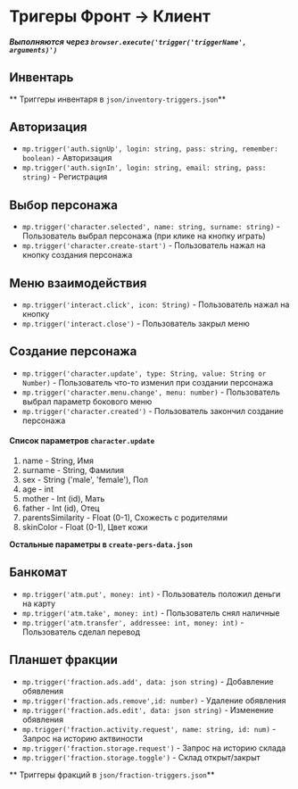 # Тригеры **Фронт -> Клиент**

##### Выполняются через `browser.execute('trigger('triggerName', arguments)')`

## Инвентарь

** Триггеры инвентаря в `json/inventory-triggers.json`**

## Авторизация

- `mp.trigger('auth.signUp', login: string, pass: string, remember: boolean)` - Авторизация
- `mp.trigger('auth.signIn', login: string, email: string, pass: string)` - Регистрация

## Выбор персонажа

- `mp.trigger('character.selected', name: string, surname: string)` - Пользователь выбрал персонажа (при клике на кнопку играть)
- `mp.trigger('character.create-start')` - Пользователь нажал на кнопку создания персонажа

## Меню взаимодействия

- `mp.trigger('interact.click', icon: String)` - Пользователь нажал на кнопку
- `mp.trigger('interact.close')` - Пользователь закрыл меню

## Создание персонажа

- `mp.trigger('character.update', type: String, value: String or Number)` - Пользователь что-то изменил при создании персонажа
- `mp.trigger('character.menu.change', menu: number)` - Пользователь выбрал параметр бокового меню
- `mp.trigger('character.created')` - Пользователь закончил создание персонажа

#### Список параметров `character.update`

1. name - String, Имя
2. surname - String, Фамилия
3. sex - String ('male', 'female'), Пол
4. age - int
5. mother - Int (id), Мать
6. father - Int (id), Отец
7. parentsSimilarity - Float (0-1), Схожесть с родителями
8. skinColor - Float (0-1), Цвет кожи

**Остальные параметры в `create-pers-data.json`**

## Банкомат

- `mp.trigger('atm.put', money: int)` - Пользователь положил деньги на карту
- `mp.trigger('atm.take', money: int)` - Пользователь снял наличные
- `mp.trigger('atm.transfer', addressee: int, money: int)` - Пользователь сделал перевод

## Планшет фракции

- `mp.trigger('fraction.ads.add', data: json string)` - Добавление обявления
- `mp.trigger('fraction.ads.remove',id: number)` - Удаление обявления
- `mp.trigger('fraction.ads.edit', data: json string)` - Изменение обявления
- `mp.trigger('fraction.activity.request', name: string, id: num)` - Запрос на историю актвиности
- `mp.trigger('fraction.storage.request')` - Запрос на историю склада
- `mp.trigger('fraction.storage.toggle')` - Склад открыт/закрыт

** Триггеры фракций в `json/fraction-triggers.json`**
